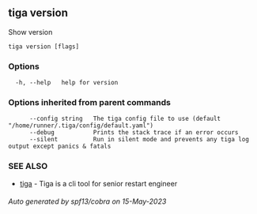 ## tiga version

Show version

```
tiga version [flags]
```

### Options

```
  -h, --help   help for version
```

### Options inherited from parent commands

```
      --config string   The tiga config file to use (default "/home/runner/.tiga/config/default.yaml")
      --debug           Prints the stack trace if an error occurs
      --silent          Run in silent mode and prevents any tiga log output except panics & fatals
```

### SEE ALSO

* [tiga](tiga.md)	 - Tiga is a cli tool for senior restart engineer

###### Auto generated by spf13/cobra on 15-May-2023
